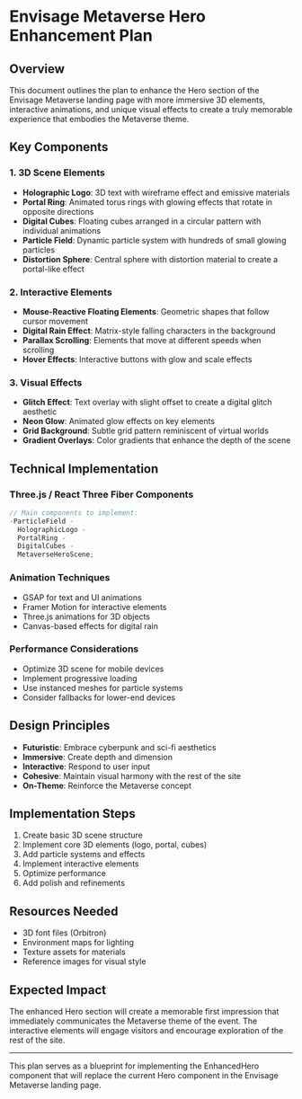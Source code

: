 # Envisage Metaverse Hero Enhancement Plan

## Overview

This document outlines the plan to enhance the Hero section of the Envisage Metaverse landing page with more immersive 3D elements, interactive animations, and unique visual effects to create a truly memorable experience that embodies the Metaverse theme.

## Key Components

### 1. 3D Scene Elements

- **Holographic Logo**: 3D text with wireframe effect and emissive materials
- **Portal Ring**: Animated torus rings with glowing effects that rotate in opposite directions
- **Digital Cubes**: Floating cubes arranged in a circular pattern with individual animations
- **Particle Field**: Dynamic particle system with hundreds of small glowing particles
- **Distortion Sphere**: Central sphere with distortion material to create a portal-like effect

### 2. Interactive Elements

- **Mouse-Reactive Floating Elements**: Geometric shapes that follow cursor movement
- **Digital Rain Effect**: Matrix-style falling characters in the background
- **Parallax Scrolling**: Elements that move at different speeds when scrolling
- **Hover Effects**: Interactive buttons with glow and scale effects

### 3. Visual Effects

- **Glitch Effect**: Text overlay with slight offset to create a digital glitch aesthetic
- **Neon Glow**: Animated glow effects on key elements
- **Grid Background**: Subtle grid pattern reminiscent of virtual worlds
- **Gradient Overlays**: Color gradients that enhance the depth of the scene

## Technical Implementation

### Three.js / React Three Fiber Components

```jsx
// Main components to implement:
-ParticleField -
  HolographicLogo -
  PortalRing -
  DigitalCubes -
  MetaverseHeroScene;
```

### Animation Techniques

- GSAP for text and UI animations
- Framer Motion for interactive elements
- Three.js animations for 3D objects
- Canvas-based effects for digital rain

### Performance Considerations

- Optimize 3D scene for mobile devices
- Implement progressive loading
- Use instanced meshes for particle systems
- Consider fallbacks for lower-end devices

## Design Principles

- **Futuristic**: Embrace cyberpunk and sci-fi aesthetics
- **Immersive**: Create depth and dimension
- **Interactive**: Respond to user input
- **Cohesive**: Maintain visual harmony with the rest of the site
- **On-Theme**: Reinforce the Metaverse concept

## Implementation Steps

1. Create basic 3D scene structure
2. Implement core 3D elements (logo, portal, cubes)
3. Add particle systems and effects
4. Implement interactive elements
5. Optimize performance
6. Add polish and refinements

## Resources Needed

- 3D font files (Orbitron)
- Environment maps for lighting
- Texture assets for materials
- Reference images for visual style

## Expected Impact

The enhanced Hero section will create a memorable first impression that immediately communicates the Metaverse theme of the event. The interactive elements will engage visitors and encourage exploration of the rest of the site.

---

This plan serves as a blueprint for implementing the EnhancedHero component that will replace the current Hero component in the Envisage Metaverse landing page.

